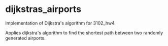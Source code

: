 # dijkstras_airports
Implementation of Dijkstra's algorithm for 3102_hw4

Applies dijkstra's algorithm to find the shortest path between two randomly generated airports.

